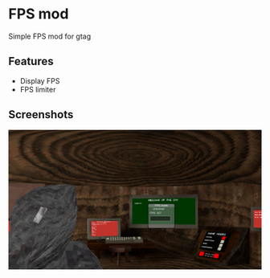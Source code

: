 # FPS mod

Simple FPS mod for gtag


## Features

- Display FPS
- FPS limiter


## Screenshots

![App Screenshot](https://github.com/Him4269/Project-Dump/blob/main/Gtag/FPS%20mod/image.png?raw=true)
